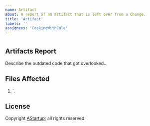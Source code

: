 ```yaml
---
name: Artifact
about: A report of an artifact that is left over from a Change.
title: 'Artifact'
labels: ''
assignees: 'CookingWithCale'
---
```

#

## Artifacts Report

Describe the outdated code that got overlooked...

## Files Affected

1. `*.*

## License

Copyright [AStartup](https://astartup.net); all rights reserved.
